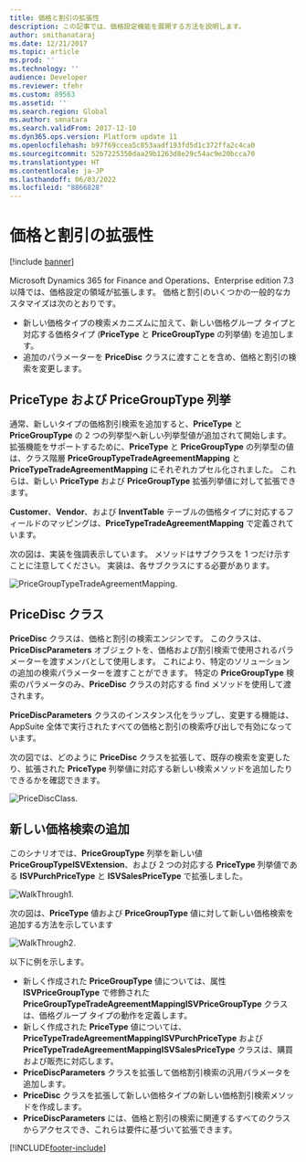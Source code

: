 ```yaml
---
title: 価格と割引の拡張性
description: この記事では、価格設定機能を展開する方法を説明します。
author: smithanataraj
ms.date: 12/21/2017
ms.topic: article
ms.prod: ''
ms.technology: ''
audience: Developer
ms.reviewer: tfehr
ms.custom: 89563
ms.assetid: ''
ms.search.region: Global
ms.author: smnatara
ms.search.validFrom: 2017-12-10
ms.dyn365.ops.version: Platform update 11
ms.openlocfilehash: b97f69ccea5c853aadf193fd5d1c372ffa2c4ca0
ms.sourcegitcommit: 52b7225350daa29b1263d8e29c54ac9e20bcca70
ms.translationtype: HT
ms.contentlocale: ja-JP
ms.lasthandoff: 06/03/2022
ms.locfileid: "8866828"
---
```

# <a name="price-and-discount-extensibility"></a>価格と割引の拡張性

[!include [banner](../includes/banner.md)]

Microsoft Dynamics 365 for Finance and Operations、Enterprise edition 7.3 以降では、価格設定の領域が拡張します。 価格と割引のいくつかの一般的なカスタマイズは次のとおりです。
- 新しい価格タイプの検索メカニズムに加えて、新しい価格グループ タイプと対応する価格タイプ (**PriceType** と **PriceGroupType** の列挙値) を追加します。
- 追加のパラメーターを **PriceDisc** クラスに渡すことを含め、価格と割引の検索を変更します。 

## <a name="pricetype-and-pricegrouptype-enums"></a>PriceType および PriceGroupType 列挙
通常、新しいタイプの価格割引検索を追加すると、**PriceType** と **PriceGroupType** の 2 つの列挙型へ新しい列挙型値が追加されて開始します。 拡張機能をサポートするために、**PriceType** と **PriceGroupType** の列挙型の値は、クラス階層 **PriceGroupTypeTradeAgreementMapping** と **PriceTypeTradeAgreementMapping** にそれぞれカプセル化されました。 これらは、新しい **PriceType** および **PriceGroupType** 拡張列挙値に対して拡張できます。

**Customer**、**Vendor**、および **InventTable** テーブルの価格タイプに対応するフィールドのマッピングは、**PriceTypeTradeAgreementMapping** で定義されています。 

次の図は、実装を強調表示しています。 メソッドはサブクラスを 1 つだけ示すことに注意してください。 実装は、各サブクラスにする必要があります。 

![PriceGroupTypeTradeAgreementMapping.](media/PricingFall20171.png)

## <a name="pricedisc-class"></a>PriceDisc クラス

**PriceDisc** クラスは、価格と割引の検索エンジンです。 このクラスは、**PriceDiscParameters** オブジェクトを、価格および割引検索で使用されるパラメーターを渡すメンバとして使用します。 これにより、特定のソリューションの追加の検索パラメーターを渡すことができます。 特定の **PriceGroupType** 検索のパラメータのみ、**PriceDisc** クラスの対応する find メソッドを使用して渡されます。 

**PriceDiscParameters** クラスのインスタンス化をラップし、変更する機能は、AppSuite 全体で実行されたすべての価格と割引の検索呼び出しで有効になっています。

次の図では、どのように **PriceDisc** クラスを拡張して、既存の検索を変更したり、拡張された **PriceType** 列挙値に対応する新しい検索メソッドを追加したりできるかを確認できます。

![PriceDiscClass.](media/PricingFall20172.png)

## <a name="add-a-new-price-search"></a>新しい価格検索の追加

このシナリオでは、**PriceGroupType** 列挙を新しい値 **PriceGroupTypeISVExtension**、および 2 つの対応する **PriceType** 列挙値である **ISVPurchPriceType** と **ISVSalesPriceType** で拡張しました。 

![WalkThrough1.](media/PricingFall20173.png)

次の図は、**PriceType** 値および **PriceGroupType** 値に対して新しい価格検索を追加する方法を示しています

![WalkThrough2.](media/PricingFall20174.png)

以下に例を示します。

- 新しく作成された **PriceGroupType** 値については、属性 **ISVPriceGroupType** で修飾された **PriceGroupTypeTradeAgreementMappingISVPriceGroupType** クラスは、価格グループ タイプの動作を定義します。
- 新しく作成された **PriceType** 値については、**PriceTypeTradeAgreementMappingISVPurchPriceType** および **PriceTypeTradeAgreementMappingISVSalesPriceType** クラスは、購買および販売に対応します。
- **PriceDiscParameters** クラスを拡張して価格割引検索の汎用パラメータを追加します。
- **PriceDisc** クラスを拡張して新しい価格タイプの新しい価格割引検索メソッドを作成します。
- **PriceDiscParameters** には、価格と割引の検索に関連するすべてのクラスからアクセスでき、これらは要件に基づいて拡張できます。 


[!INCLUDE[footer-include](../../../includes/footer-banner.md)]